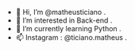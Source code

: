 - 👋 Hi, I’m @matheusticiano .
- 👀 I’m interested in Back-end .
- 🌱 I’m currently learning Python .
- 📫 Instagram : @ticiano.matheus .

<!---
matheusticiano/matheusticiano is a ✨ special ✨ repository because its `README.md` (this file) appears on your GitHub profile.
You can click the Preview link to take a look at your changes.
--->
